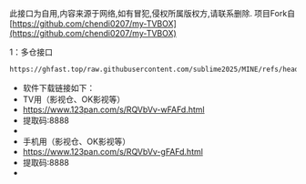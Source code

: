 此接口为自用,内容来源于网络,如有冒犯,侵权所属版权方,请联系删除.
项目Fork自 [https://github.com/chendi0207/my-TVBOX](https://github.com/chendi0207/my-TVBOX)

1：多仓接口
````bash
https://ghfast.top/raw.githubusercontent.com/sublime2025/MINE/refs/heads/master/TVBox/Box.json
````

- 软件下载链接如下：
- TV用（影视仓、OK影视等）
- https://www.123pan.com/s/RQVbVv-wFAFd.html
- 提取码:8888
-
- 手机用（影视仓、OK影视等）
- https://www.123pan.com/s/RQVbVv-gFAFd.html
- 提取码:8888
- 
